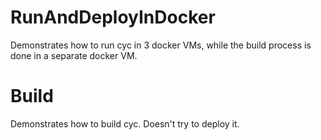 RunAndDeployInDocker
====================

Demonstrates how to run cyc in 3 docker VMs, while the build process is done in a separate docker VM.

Build
=====

Demonstrates how to build cyc. Doesn't try to deploy it.

